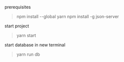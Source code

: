 <!-- get idea from https://dou.ua/forums/topic/34081/ -->

prerequisites
> npm install --global yarn
> npm install -g json-server

start project
> yarn start

start database in new terminal
>yarn run db